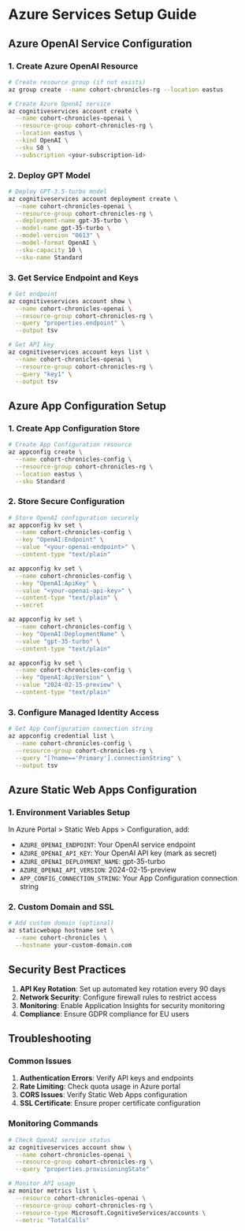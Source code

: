 # Azure Services Setup Guide

## Azure OpenAI Service Configuration

### 1. Create Azure OpenAI Resource

```bash
# Create resource group (if not exists)
az group create --name cohort-chronicles-rg --location eastus

# Create Azure OpenAI service
az cognitiveservices account create \
  --name cohort-chronicles-openai \
  --resource-group cohort-chronicles-rg \
  --location eastus \
  --kind OpenAI \
  --sku S0 \
  --subscription <your-subscription-id>
```

### 2. Deploy GPT Model

```bash
# Deploy GPT-3.5-turbo model
az cognitiveservices account deployment create \
  --name cohort-chronicles-openai \
  --resource-group cohort-chronicles-rg \
  --deployment-name gpt-35-turbo \
  --model-name gpt-35-turbo \
  --model-version "0613" \
  --model-format OpenAI \
  --sku-capacity 10 \
  --sku-name Standard
```

### 3. Get Service Endpoint and Keys

```bash
# Get endpoint
az cognitiveservices account show \
  --name cohort-chronicles-openai \
  --resource-group cohort-chronicles-rg \
  --query "properties.endpoint" \
  --output tsv

# Get API key
az cognitiveservices account keys list \
  --name cohort-chronicles-openai \
  --resource-group cohort-chronicles-rg \
  --query "key1" \
  --output tsv
```

## Azure App Configuration Setup

### 1. Create App Configuration Store

```bash
# Create App Configuration resource
az appconfig create \
  --name cohort-chronicles-config \
  --resource-group cohort-chronicles-rg \
  --location eastus \
  --sku Standard
```

### 2. Store Secure Configuration

```bash
# Store OpenAI configuration securely
az appconfig kv set \
  --name cohort-chronicles-config \
  --key "OpenAI:Endpoint" \
  --value "<your-openai-endpoint>" \
  --content-type "text/plain"

az appconfig kv set \
  --name cohort-chronicles-config \
  --key "OpenAI:ApiKey" \
  --value "<your-openai-api-key>" \
  --content-type "text/plain" \
  --secret

az appconfig kv set \
  --name cohort-chronicles-config \
  --key "OpenAI:DeploymentName" \
  --value "gpt-35-turbo" \
  --content-type "text/plain"

az appconfig kv set \
  --name cohort-chronicles-config \
  --key "OpenAI:ApiVersion" \
  --value "2024-02-15-preview" \
  --content-type "text/plain"
```

### 3. Configure Managed Identity Access

```bash
# Get App Configuration connection string
az appconfig credential list \
  --name cohort-chronicles-config \
  --resource-group cohort-chronicles-rg \
  --query "[?name=='Primary'].connectionString" \
  --output tsv
```

## Azure Static Web Apps Configuration

### 1. Environment Variables Setup

In Azure Portal > Static Web Apps > Configuration, add:

- `AZURE_OPENAI_ENDPOINT`: Your OpenAI service endpoint
- `AZURE_OPENAI_API_KEY`: Your OpenAI API key (mark as secret)
- `AZURE_OPENAI_DEPLOYMENT_NAME`: gpt-35-turbo
- `AZURE_OPENAI_API_VERSION`: 2024-02-15-preview
- `APP_CONFIG_CONNECTION_STRING`: Your App Configuration connection string

### 2. Custom Domain and SSL

```bash
# Add custom domain (optional)
az staticwebapp hostname set \
  --name cohort-chronicles \
  --hostname your-custom-domain.com
```

## Security Best Practices

1. **API Key Rotation**: Set up automated key rotation every 90 days
2. **Network Security**: Configure firewall rules to restrict access
3. **Monitoring**: Enable Application Insights for security monitoring
4. **Compliance**: Ensure GDPR compliance for EU users

## Troubleshooting

### Common Issues

1. **Authentication Errors**: Verify API keys and endpoints
2. **Rate Limiting**: Check quota usage in Azure portal
3. **CORS Issues**: Verify Static Web Apps configuration
4. **SSL Certificate**: Ensure proper certificate configuration

### Monitoring Commands

```bash
# Check OpenAI service status
az cognitiveservices account show \
  --name cohort-chronicles-openai \
  --resource-group cohort-chronicles-rg \
  --query "properties.provisioningState"

# Monitor API usage
az monitor metrics list \
  --resource cohort-chronicles-openai \
  --resource-group cohort-chronicles-rg \
  --resource-type Microsoft.CognitiveServices/accounts \
  --metric "TotalCalls"
```
